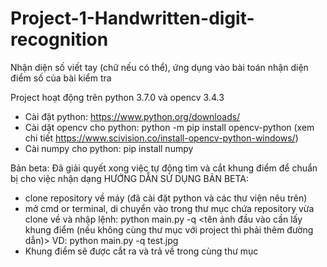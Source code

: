 # Project-1-Handwritten-digit-recognition
Nhận diện số viết tay (chữ nếu có thể), ứng dụng vào bài toán nhận diện điểm số của bài kiểm tra

Project hoạt động trên python 3.7.0 và opencv 3.4.3
+ Cài đặt python: https://www.python.org/downloads/
+ Cài dặt opencv cho python: python -m pip install opencv-python (xem chi tiết https://www.scivision.co/install-opencv-python-windows/)
+ Cài numpy cho python: pip install numpy

Bản beta: Đã giải quyết xong việc tự động tìm và cắt khung điểm để chuẩn bị cho việc nhận dạng
HƯỚNG DẪN SỬ DỤNG BẢN BETA:
+ clone repository về máy (đã cài đặt python và các thư viện nêu trên)
+ mở cmd or terminal, di chuyển vào trong thư mục chứa repository vừa clone về và nhập lệnh: 
    python main.py -q <tên ảnh đầu vào cần lấy khung điểm (nếu không cùng thư mục với project thì phải thêm đường dẫn)>
    VD: python main.py -q test.jpg
+ Khung điểm sẽ được cắt ra và trả về trong cùng thư mục
